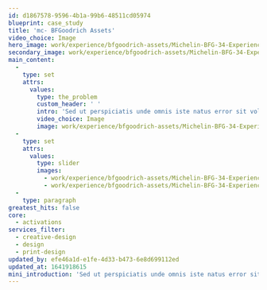 ```yaml
---
id: d1867578-9596-4b1a-99b6-48511cd05974
blueprint: case_study
title: 'mc- BFGoodrich Assets'
video_choice: Image
hero_image: work/experience/bfgoodrich-assets/Michelin-BFG-34-Experience-Full-Image-1360x768.5.jpg
secondary_image: work/experience/bfgoodrich-assets/Michelin-BFG-34-Experience-Secondary-Image-896x597.jpg
main_content:
  -
    type: set
    attrs:
      values:
        type: the_problem
        custom_header: ' '
        intro: 'Sed ut perspiciatis unde omnis iste natus error sit voluptatem accusantium doloremque laudantium, totam rem aperiam, eaque ipsa quae ab illo inventore veritatis et quasi architecto beatae vitae dicta sunt explicabo.'
        video_choice: Image
        image: work/experience/bfgoodrich-assets/Michelin-BFG-34-Experience-Large-927x522.jpg
  -
    type: set
    attrs:
      values:
        type: slider
        images:
          - work/experience/bfgoodrich-assets/Michelin-BFG-34-Experience-Small-740x416.25-1.jpg
          - work/experience/bfgoodrich-assets/Michelin-BFG-34-Experience-Small-740x416.25-2.jpg
  -
    type: paragraph
greatest_hits: false
core:
  - activations
services_filter:
  - creative-design
  - design
  - print-design
updated_by: efe46a1d-e1fe-4d33-b473-6e8d699112ed
updated_at: 1641918615
mini_introduction: 'Sed ut perspiciatis unde omnis iste natus error sit voluptatem accusantium doloremque laudantium, totam rem aperiam, eaque ipsa quae ab illo inventore veritatis et quasi architecto beatae vitae dicta sunt explicabo.'
---
```


